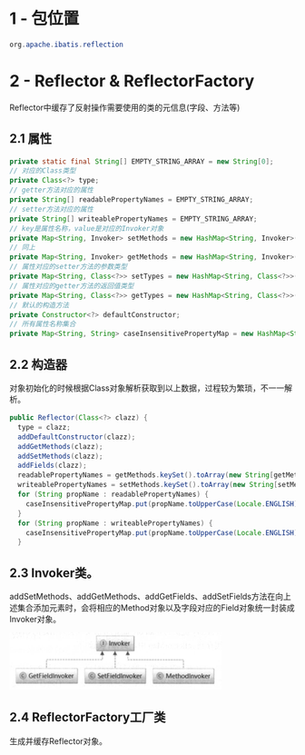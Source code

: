 # 1 - 包位置

```java
org.apache.ibatis.reflection
```

# 2 - Reflector & ReflectorFactory

Reflector中缓存了反射操作需要使用的类的元信息(字段、方法等)

## 2.1 属性

```java
private static final String[] EMPTY_STRING_ARRAY = new String[0];
// 对应的Class类型
private Class<?> type;
// getter方法对应的属性
private String[] readablePropertyNames = EMPTY_STRING_ARRAY;
// setter方法对应的属性
private String[] writeablePropertyNames = EMPTY_STRING_ARRAY;
// key是属性名称，value是对应的Invoker对象
private Map<String, Invoker> setMethods = new HashMap<String, Invoker>();
// 同上
private Map<String, Invoker> getMethods = new HashMap<String, Invoker>();
// 属性对应的setter方法的参数类型
private Map<String, Class<?>> setTypes = new HashMap<String, Class<?>>();
// 属性对应的getter方法的返回值类型
private Map<String, Class<?>> getTypes = new HashMap<String, Class<?>>();
// 默认的构造方法
private Constructor<?> defaultConstructor;
// 所有属性名称集合
private Map<String, String> caseInsensitivePropertyMap = new HashMap<String, String>();
```

## 2.2 构造器

对象初始化的时候根据Class对象解析获取到以上数据，过程较为繁琐，不一一解析。

```java
public Reflector(Class<?> clazz) {
  type = clazz;
  addDefaultConstructor(clazz);
  addGetMethods(clazz);
  addSetMethods(clazz);
  addFields(clazz);
  readablePropertyNames = getMethods.keySet().toArray(new String[getMethods.keySet().size()]);
  writeablePropertyNames = setMethods.keySet().toArray(new String[setMethods.keySet().size()]);
  for (String propName : readablePropertyNames) {
    caseInsensitivePropertyMap.put(propName.toUpperCase(Locale.ENGLISH), propName);
  }
  for (String propName : writeablePropertyNames) {
    caseInsensitivePropertyMap.put(propName.toUpperCase(Locale.ENGLISH), propName);
  }

```

## 2.3 Invoker类。

addSetMethods、addGetMethods、addGetFields、addSetFields方法在向上述集合添加元素时，会将相应的Method对象以及字段对应的Field对象统一封装成Invoker对象。

<img width="374" height="101" src="https://raw.githubusercontent.com/ligengwasd/blog/master/读书笔记-MyBatis技术内幕/images/3.14.56.png"/>

## 2.4 ReflectorFactory工厂类

生成并缓存Reflector对象。


